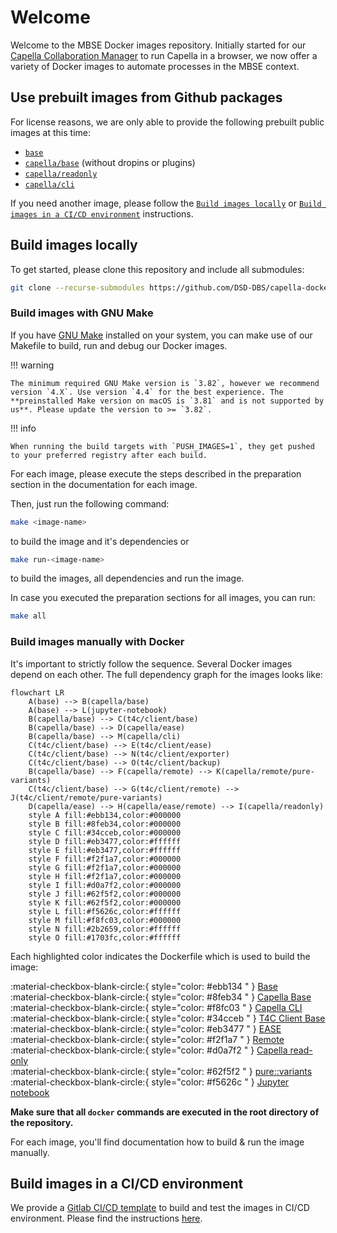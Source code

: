 <!--
 ~ SPDX-FileCopyrightText: Copyright DB Netz AG and the capella-collab-manager contributors
 ~ SPDX-License-Identifier: Apache-2.0
 -->

# Welcome

Welcome to the MBSE Docker images repository. Initially started for our [Capella Collaboration Manager](https://github.com/DSD-DBS/capella-collab-manager) to run Capella in a browser, we now offer a variety of Docker images to automate processes in the MBSE context.

## Use prebuilt images from Github packages

For license reasons, we are only able to provide the following prebuilt public images at this time:

- [`base`](base.md)
- [`capella/base`](capella/base.md) (without dropins or plugins)
- [`capella/readonly`](capella/readonly.md)
- [`capella/cli`](capella/cli.md)

If you need another image, please follow the [`Build images locally`](#build-images-locally) or [`Build images in a CI/CD environment`](#build-images-in-a-cicd-environment) instructions.

## Build images locally

To get started, please clone this repository and include all submodules:

```zsh
git clone --recurse-submodules https://github.com/DSD-DBS/capella-dockerimages.git
```

### Build images with GNU Make

If you have [GNU Make](https://www.gnu.org/software/make/manual/make.html) installed on your system, you can make use of our Makefile to build, run and debug our Docker images.

<!-- prettier-ignore -->
!!! warning

    The minimum required GNU Make version is `3.82`, however we recommend version `4.X`. Use version `4.4` for the best experience. The **preinstalled Make version on macOS is `3.81` and is not supported by us**. Please update the version to >= `3.82`.

<!-- prettier-ignore -->
!!! info

    When running the build targets with `PUSH_IMAGES=1`, they get pushed to your preferred registry after each build.

For each image, please execute the steps described in the preparation section in the documentation for each image.

Then, just run the following command:

```sh
make <image-name>
```

to build the image and it's dependencies or

```sh
make run-<image-name>
```

to build the images, all dependencies and run the image.

In case you executed the preparation sections for all images, you can run:

```sh
make all
```

### Build images manually with Docker

It's important to strictly follow the sequence. Several Docker images depend on each other.
The full dependency graph for the images looks like:

```mermaid
flowchart LR
    A(base) --> B(capella/base)
    A(base) --> L(jupyter-notebook)
    B(capella/base) --> C(t4c/client/base)
    B(capella/base) --> D(capella/ease)
    B(capella/base) --> M(capella/cli)
    C(t4c/client/base) --> E(t4c/client/ease)
    C(t4c/client/base) --> N(t4c/client/exporter)
    C(t4c/client/base) --> O(t4c/client/backup)
    B(capella/base) --> F(capella/remote) --> K(capella/remote/pure-variants)
    C(t4c/client/base) --> G(t4c/client/remote) --> J(t4c/client/remote/pure-variants)
    D(capella/ease) --> H(capella/ease/remote) --> I(capella/readonly)
    style A fill:#ebb134,color:#000000
    style B fill:#8feb34,color:#000000
    style C fill:#34cceb,color:#000000
    style D fill:#eb3477,color:#ffffff
    style E fill:#eb3477,color:#ffffff
    style F fill:#f2f1a7,color:#000000
    style G fill:#f2f1a7,color:#000000
    style H fill:#f2f1a7,color:#000000
    style I fill:#d0a7f2,color:#000000
    style J fill:#62f5f2,color:#000000
    style K fill:#62f5f2,color:#000000
    style L fill:#f5626c,color:#ffffff
    style M fill:#f8fc03,color:#000000
    style N fill:#2b2659,color:#ffffff
    style O fill:#1703fc,color:#ffffff
```

Each highlighted color indicates the Dockerfile which is used to build the image:

:material-checkbox-blank-circle:{ style="color: #ebb134 " } [Base](base.md) <br>
:material-checkbox-blank-circle:{ style="color: #8feb34 " } [Capella Base](capella/base.md)<br>
:material-checkbox-blank-circle:{ style="color: #f8fc03 " } [Capella CLI](capella/cli.md)<br>
:material-checkbox-blank-circle:{ style="color: #34cceb " } [T4C Client Base](capella/t4c/base.md) <br>
:material-checkbox-blank-circle:{ style="color: #eb3477 " } [EASE](ease.md) <br>
:material-checkbox-blank-circle:{ style="color: #f2f1a7 " } [Remote](remote.md) <br>
:material-checkbox-blank-circle:{ style="color: #d0a7f2 " } [Capella read-only](capella/readonly.md) <br>
:material-checkbox-blank-circle:{ style="color: #62f5f2 " } [pure::variants](capella/pure-variants.md) <br>
:material-checkbox-blank-circle:{ style="color: #f5626c " } [Jupyter notebook](jupyter/index.md) <br>

**Make sure that all `docker` commands are executed in the root directory of the repository.**

For each image, you'll find documentation how to build & run the image manually.

## Build images in a CI/CD environment

We provide a [Gitlab CI/CD template](https://github.com/DSD-DBS/capella-dockerimages/blob/main/ci-templates/gitlab/image-builder.yml) to build and test the images in CI/CD environment.
Please find the instructions [here](https://github.com/DSD-DBS/capella-dockerimages/tree/main/ci-templates/gitlab#image-builder).
